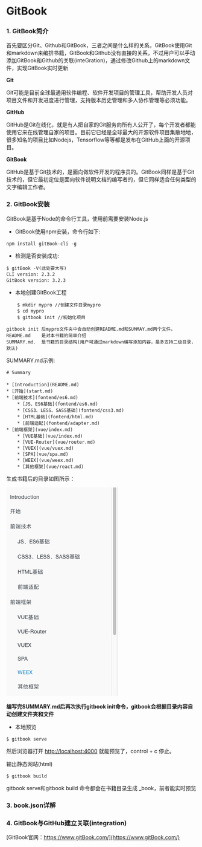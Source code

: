 # GitBook

### 1. GitBook简介

首先要区分Git、Github和GitBook，三者之间是什么样的关系，GitBook使用Git和markdown来编排书籍，GitBook和Github没有直接的关系，不过用户可以手动添加GitBook和Github的关联(inteGration)，通过修改Github上的markdown文件，实现GitBook实时更新

**Git**

Git可能是目前全球最通用软件编程、软件开发项目的管理工具，帮助开发人员对项目文件和开发进度进行管理，支持版本历史管理和多人协作管理等必须功能。

**GitHub**

GitHub是Git在线化，就是有人把自家的Git服务向所有人公开了，每个开发者都能使用它来在线管理自家的项目。目前它已经是全球最大的开源软件项目集散地地，很多知名的项目比如Nodejs，Tensorflow等等都是发布在GitHub上面的开源项目。

**GitBook**

GitHub是基于Git技术的，是面向做软件开发的程序员的。GitBook同样是基于Git技术的，但它最初定位是面向软件说明文档的编写者的，但它同样适合任何类型的文字编辑工作者。

### 2. GitBook安装

GitBook是基于Node的命令行工具，使用前需要安装Node.js

* GitBook使用npm安装，命令行如下:

```
npm install gitBook-cli -g

```

* 检测是否安装成功:

```
$ gitBook -V(此处要大写)
CLI version: 2.3.2
GitBook version: 3.2.3

```

* 本地创建GitBook工程

```
	$ mkdir mypro //创建文件目录mypro
	$ cd mypro 
	$ gitbook init //初始化项目

```

	gitbook init 后mypro文件夹中会自动创建README.md和SUMMAY.md两个文件。
	README.md    是对本书籍的简单介绍
	SUMMARY.md.  是书籍的目录结构(用户可通过markdown编写添加内容，最多支持二级目录，默认)
	
SUMMARY.md示例:

```
# Summary

* [Introduction](README.md)
* [开始](start.md)
* [前端技术](fontend/es6.md)
    * [JS、ES6基础](fontend/es6.md)
    * [CSS3、LESS、SASS基础](fontend/css3.md)
    * [HTML基础](fontend/html.md)
    * [前端适配](fontend/adapter.md)
* [前端框架](vue/index.md)
    * [VUE基础](vue/index.md)
    * [VUE-Router](vue/router.md)
    * [VUEX](vue/vuex.md)
    * [SPA](vue/spa.md)
    * [WEEX](vue/weex.md)
    * [其他框架](vue/react.md)
```
生成书籍后的目录如图所示：

 ![文档目录](../images/summary.png)

**编写完SUMMARY.md后再次执行gitbook init命令，gitbook会根据目录内容自动创建文件夹和文件**

* 本地预览

```
$ gitbook serve

```
然后浏览器打开 [http://localhost:4000](http://localhost:4000) 就能预览了，control + c 停止。

输出静态网站(html)

```
$ gitbook build

```
gitbook serve和gitbook build 命令都会在书籍目录生成 _book，前者能实时预览

### 3. book.json详解

### 4. GitBook与GitHub建立关联(integration)

[GitBook官网：https://www.gitBook.com/](https://www.gitBook.com/)